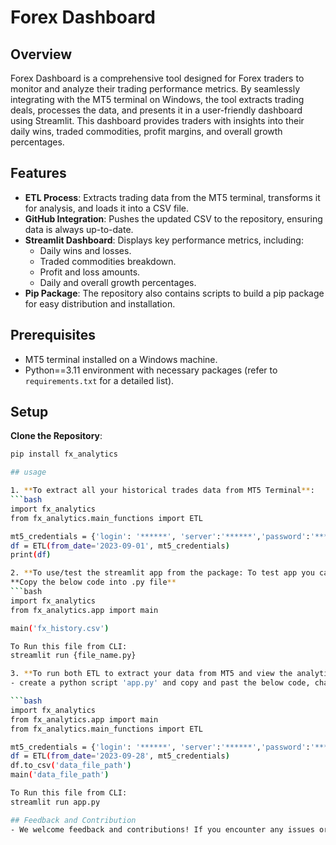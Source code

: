 # Forex Dashboard

## Overview

Forex Dashboard is a comprehensive tool designed for Forex traders to monitor and analyze their trading performance metrics. By seamlessly integrating with the MT5 terminal on Windows, the tool extracts trading deals, processes the data, and presents it in a user-friendly dashboard using Streamlit. This dashboard provides traders with insights into their daily wins, traded commodities, profit margins, and overall growth percentages.

## Features

- **ETL Process**: Extracts trading data from the MT5 terminal, transforms it for analysis, and loads it into a CSV file.
- **GitHub Integration**: Pushes the updated CSV to the repository, ensuring data is always up-to-date.
- **Streamlit Dashboard**: Displays key performance metrics, including:
  - Daily wins and losses.
  - Traded commodities breakdown.
  - Profit and loss amounts.
  - Daily and overall growth percentages.
- **Pip Package**: The repository also contains scripts to build a pip package for easy distribution and installation.

## Prerequisites

- MT5 terminal installed on a Windows machine.
- Python==3.11 environment with necessary packages (refer to `requirements.txt` for a detailed list).

## Setup

   **Clone the Repository**:
   ```bash
   pip install fx_analytics

## usage

1. **To extract all your historical trades data from MT5 Terminal**:
   ```bash
   import fx_analytics
   from fx_analytics.main_functions import ETL

   mt5_credentials = {'login': '******', 'server':'******','password':'******'}
   df = ETL(from_date='2023-09-01', mt5_credentials)
   print(df)

2. **To use/test the streamlit app from the package: To test app you can download the example data which was extracted from MT5 from here, click      [data](https://github.com/jaybfn/fx_analytics/blob/main/fx_history.csv)**
   **Copy the below code into .py file**
   ```bash
   import fx_analytics 
   from fx_analytics.app import main

   main('fx_history.csv')

   To Run this file from CLI:
   streamlit run {file_name.py}

3. **To run both ETL to extract your data from MT5 and view the analytics streamlit dashboard**
   - create a python script 'app.py' and copy and past the below code, change the 'from_date' with your desired date and 'data_file_path', where you choose to stores the data extracted from ETL function, I prefer to use a data folder eg: 'data/{file_name.csv}'

   ```bash
   import fx_analytics 
   from fx_analytics.app import main
   from fx_analytics.main_functions import ETL

   mt5_credentials = {'login': '******', 'server':'******','password':'******'}
   df = ETL(from_date='2023-09-28', mt5_credentials)
   df.to_csv('data_file_path')
   main('data_file_path')

   To Run this file from CLI:
   streamlit run app.py

## Feedback and Contribution
- We welcome feedback and contributions! If you encounter any issues or have suggestions, please open an issue. If you'd like to contribute, please create a pull request.
   
   
